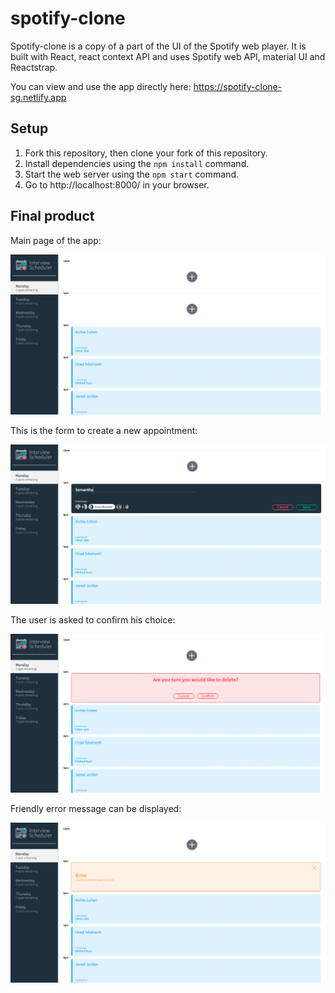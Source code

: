 # spotify-clone

Spotify-clone is a copy of a part of the UI of the Spotify web player. It is built with React, react context API and uses Spotify web API, material UI and Reactstrap.

You can view and use the app directly here: https://spotify-clone-sg.netlify.app

## Setup

1. Fork this repository, then clone your fork of this repository.
2. Install dependencies using the `npm install` command.
3. Start the web server using the `npm start` command. 
4. Go to http://localhost:8000/ in your browser.

## Final product

Main page of the app: 

!["Appointments"](https://github.com/Samy0412/scheduler/blob/master/public/images/Appointments.png?raw=true)

This is the form to create a new appointment:

!["Form"](https://github.com/Samy0412/scheduler/blob/master/public/images/Form.png?raw=true)

The user is asked to confirm his choice:

!["Confirm"](https://github.com/Samy0412/scheduler/blob/master/public/images/Confirm.png?raw=true)

Friendly error message can be displayed:

!["Error"](https://github.com/Samy0412/scheduler/blob/master/public/images/Error.png?raw=true)
